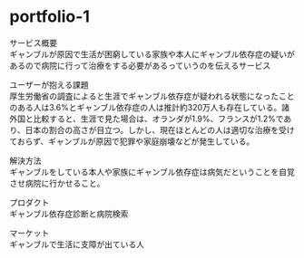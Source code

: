 # portfolio-1

サービス概要  
ギャンブルが原因で生活が困窮している家族や本人にギャンブル依存症の疑いがあるので病院に行って治療をする必要があるっていうのを伝えるサービス

ユーザーが抱える課題  
厚生労働省の調査によると生涯でギャンブル依存症が疑われる状態になったことのある人は3.6%とギャンブル依存症の人は推計約320万人も存在している。諸外国と比較すると、生涯で見た場合は、オランダが1.9%、フランスが1.2%であり、日本の割合の高さが目立つ。しかし、現在ほとんどの人は適切な治療を受けておらず、ギャンブルが原因で犯罪や家庭崩壊などが発生している。

解決方法  
ギャンブルをしている本人や家族にギャンブル依存症は病気だということを自覚させ病院に行かせること。

プロダクト  
ギャンブル依存症診断と病院検索

マーケット  
ギャンブルで生活に支障が出ている人

